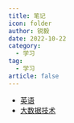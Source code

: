 ```yaml
---
title: 笔记
icon: folder
author: 锐毅
date: 2022-10-22
category:
  - 学习
tag:
  - 学习
article: false
---
```



- [英语](./英语)
- [大数据技术](./大数据技术)
